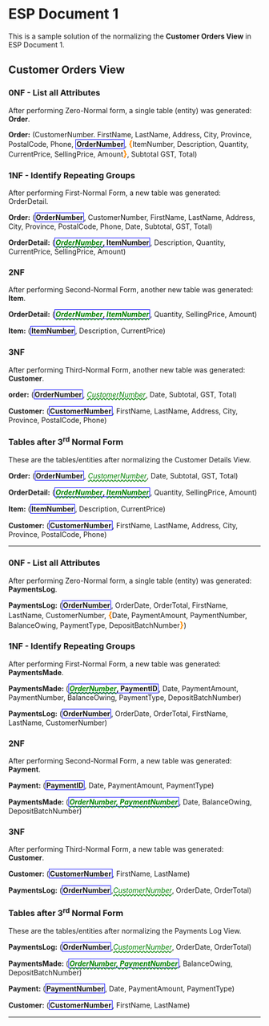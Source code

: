 # ESP Document 1

This is a sample solution of the normalizing the **Customer Orders View** in ESP Document 1.

## Customer Orders View

### 0NF - List all Attributes

After performing Zero-Normal form, a single table (entity) was
generated: **Order**.

**Order:** (CustomerNumber. FirstName, LastName, Address, City,
Province, PostalCode, Phone, <b class="pk">OrderNumber</b>, 
<b class="gp">{</b>ItemNumber, Description, Quantity, CurrentPrice, SellingPrice,
 Amount<b class="gp">}</b>, Subtotal GST, Total)

 ### 1NF - Identify Repeating Groups

After performing First-Normal Form, a new table was generated:
OrderDetail.

**Order:** (<b class="pk">OrderNumber</b>, CustomerNumber, FirstName,
 LastName, Address, City, Province, PostalCode, Phone, Date, 
 Subtotal, GST, Total)

 **OrderDetail:** (<b class="pk"><u class = "fk">OrderNumber</u>, ItemNumber</b>,
  Description, Quantity, CurrentPrice, SellingPrice, Amount)

  ### 2NF

  After performing Second-Normal Form, another new table was generated: **Item**.

  **OrderDetail:** (<b class="pk"><u class="fk">OrderNumber</u>, <u class="fk">ItemNumber</u></b>,
  Quantity, SellingPrice, Amount)

  **Item:** (<b class="pk">ItemNumber</b>, Description, CurrentPrice)

### 3NF

After performing Third-Normal Form, another new table was generated: **Customer**.

**order:** (<b class="pk">OrderNumber</b>, <u class="fk">CustomerNumber</u>, Date, Subtotal, GST, Total)

**Customer:** (<b class="pk">CustomerNumber</b>, FirstName, LastName, Address, City, Province, PostalCode,
 Phone)

### Tables after 3<sup>rd</sup> Normal Form
These are the tables/entities after normalizing the Customer Details View.

**Order:** (<b class="pk">OrderNumber</b>, <u class="fk">CustomerNumber</u>, Date, Subtotal, GST, Total)

**OrderDetail:** (<b class="pk"><u class="fk">OrderNumber</u>, <u class="fk">ItemNumber</u></b>, Quantity, SellingPrice, Amount)

**Item:** (<b class="pk">ItemNumber</b>, Description, CurrentPrice)

**Customer:** (<b class="pk">CustomerNumber</b>, FirstName, LastName, Address, City, Province, PostalCode,
 Phone)

----

### 0NF - List all Attributes

After performing Zero-Normal form, a single table (entity) was
generated: **PaymentsLog**.

**PaymentsLog:** (<b class="pk">OrderNumber</b>, OrderDate, OrderTotal, FirstName, LastName, CustomerNumber, <b class="gp">{</b>Date, PaymentAmount, PaymentNumber, BalanceOwing, PaymentType, DepositBatchNumber<b class="gp">}</b>)

### 1NF - Identify Repeating Groups

After performing First-Normal Form, a new table was generated:
**PaymentsMade**.

**PaymentsMade:** (<b class="pk"><u class="fk">OrderNumber</u>, PaymentID</b>, Date, PaymentAmount, PaymentNumber, BalanceOwing, PaymentType, DepositBatchNumber)

**PaymentsLog:** (<b class="pk">OrderNumber</b>, OrderDate, OrderTotal, FirstName, LastName, CustomerNumber)

### 2NF

After performing Second-Normal Form, a new table was generated:
**Payment**.

**Payment:** (<b class="pk">PaymentID</b>, Date, PaymentAmount, PaymentType)

**PaymentsMade:** (<b class="pk"><u class="fk">OrderNumber, PaymentNumber</u></b>, Date, BalanceOwing, DepositBatchNumber)

### 3NF

After performing Third-Normal Form, a new table was generated:
**Customer**.

**Customer:** (<b class="pk">CustomerNumber</b>, FirstName, LastName)

**PaymentsLog:** (<b class="pk">OrderNumber</b>,<u class="fk">CustomerNumber</u>, OrderDate, OrderTotal)

### Tables after 3<sup>rd</sup> Normal Form
These are the tables/entities after normalizing the Payments Log View.

**PaymentsLog:** (<b class="pk">OrderNumber</b>,<u class="fk">CustomerNumber</u>, OrderDate, OrderTotal)

**PaymentsMade:** (<b class="pk"><u class="fk">OrderNumber, PaymentNumber</u></b>, BalanceOwing, DepositBatchNumber)

**Payment:** (<b class="pk">PaymentNumber</b>, Date, PaymentAmount, PaymentType)

**Customer:** (<b class="pk">CustomerNumber</b>, FirstName, LastName)

----

<style type = "text/css">
.pk {
    font-weight: bold;
    display: inline-block;
    border: solid thin blue;
    padding: 0 1px;
}
.fk {
    color: green;
    font-style: italic;
    text-decoration: wavy underline green;
}
.gp {
    color: darkorange;
    font-size: 1.2em;
    font-weight: bold;
}
</style>